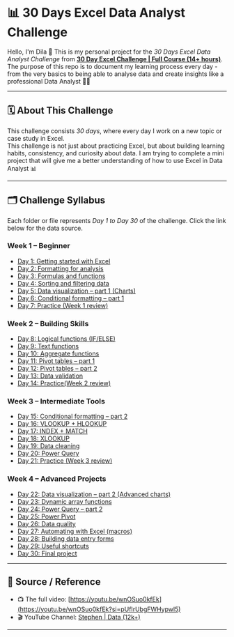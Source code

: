# 📊 30 Days Excel Data Analyst Challenge

Hello, I'm Dila 🌸 
This is my personal project for the *30 Days Excel Data Analyst Challenge* from **[30 Day Excel Challenge | Full Course (14+ hours)](https://www.youtube.com/watch?v=wnOSuo0kfEk)**.  
The purpose of this repo is to document my learning process every day - from the very basics to being able to analyse data and create insights like a professional Data Analyst 💼✨

---

## **🗓 About This Challenge**

This challenge consists *30 days*, where every day I work on a new topic or case study in Excel.  
This challenge is not just about practicing Excel, but about building learning habits, consistency, and curiosity about data.
I am trying to complete a mini project that will give me a better understanding of how to use Excel in Data Analyst 📊

---

## **🗂 Challenge Syllabus**
Each folder or file represents *Day 1 to Day 30* of the challenge. Click the link below for the data source.

### Week 1 – Beginner

- [Day 1: Getting started with Excel](https://github.com/sdw-online/30-Day-Excel-Challenge/tree/main/day_01_getting_started)
- [Day 2: Formatting for analysis](https://github.com/sdw-online/30-Day-Excel-Challenge/tree/main/day_02_formatting_for_analysis)
- [Day 3: Formulas and functions](https://github.com/sdw-online/30-Day-Excel-Challenge/tree/main/day_03_formulas_and_functions)
- [Day 4: Sorting and filtering data](https://github.com/sdw-online/30-Day-Excel-Challenge/tree/main/day_04_sorting_and_filtering)
- [Day 5: Data visualization – part 1 (Charts)](https://github.com/sdw-online/30-Day-Excel-Challenge/tree/main/day_05_data_viz_basics)
- [Day 6: Conditional formatting – part 1](https://github.com/sdw-online/30-Day-Excel-Challenge/tree/main/day_06_conditional_formatting_1)
- [Day 7: Practice (Week 1 review)](https://github.com/sdw-online/30-Day-Excel-Challenge/tree/main/day_07_week1_practice)

### Week 2 – Building Skills
- [Day 8: Logical functions (IF/ELSE)](https://github.com/sdw-online/30-Day-Excel-Challenge/tree/main/day_08_logical_functions)
- [Day 9: Text functions](https://github.com/sdw-online/30-Day-Excel-Challenge/tree/main/day_09_text_functions)
- [Day 10: Aggregate functions](https://github.com/sdw-online/30-Day-Excel-Challenge/tree/main/day_10_aggregate_functions)
- [Day 11: Pivot tables – part 1](https://github.com/sdw-online/30-Day-Excel-Challenge/tree/main/day_11_pivot_tables_1)
- [Day 12: Pivot tables – part 2](https://github.com/sdw-online/30-Day-Excel-Challenge/tree/main/day_12_pivot_tables_2)
- [Day 13: Data validation](https://github.com/sdw-online/30-Day-Excel-Challenge/tree/main/day_13_data_validation)
- [Day 14: Practice(Week 2 review)](https://github.com/sdw-online/30-Day-Excel-Challenge/tree/main/day_14_week2_practice)

### Week 3 – Intermediate Tools
- [Day 15: Conditional formatting – part 2](https://github.com/sdw-online/30-Day-Excel-Challenge/tree/main/day_15_conditional_formatting_2)
- [Day 16: VLOOKUP + HLOOKUP](https://github.com/sdw-online/30-Day-Excel-Challenge/tree/main/day_16_vlookup_hlookup)
- [Day 17: INDEX + MATCH](https://github.com/sdw-online/30-Day-Excel-Challenge/tree/main/day_17_index_match)
- [Day 18: XLOOKUP](https://github.com/sdw-online/30-Day-Excel-Challenge/tree/main/day_18_xlookup)
- [Day 19: Data cleaning](https://github.com/sdw-online/30-Day-Excel-Challenge/tree/main/day_19_data_cleaning)
- [Day 20: Power Query](https://github.com/sdw-online/30-Day-Excel-Challenge/tree/main/day_20_power_query_1)
- [Day 21: Practice (Week 3 review)](https://github.com/sdw-online/30-Day-Excel-Challenge/tree/main/day_21_week3_practice)

### Week 4 – Advanced Projects
- [Day 22: Data visualization – part 2 (Advanced charts)](https://github.com/sdw-online/30-Day-Excel-Challenge/tree/main/day_22_data_viz_advanced)
- [Day 23: Dynamic array functions](https://github.com/sdw-online/30-Day-Excel-Challenge/tree/main/day_23_dynamic_arrays_text)
- [Day 24: Power Query – part 2](https://github.com/sdw-online/30-Day-Excel-Challenge/tree/main/day_24_power_query_2)
- [Day 25: Power Pivot](https://github.com/sdw-online/30-Day-Excel-Challenge/tree/main/day_25_power_pivot)
- [Day 26: Data quality](https://github.com/sdw-online/30-Day-Excel-Challenge/tree/main/day_26_data_quality_auditing)
- [Day 27: Automating with Excel (macros)](https://github.com/sdw-online/30-Day-Excel-Challenge/tree/main/day_27_macros_automation)
- [Day 28: Building data entry forms](https://github.com/sdw-online/30-Day-Excel-Challenge/tree/main/day_28_data_entry_forms)
- [Day 29: Useful shortcuts](https://github.com/sdw-online/30-Day-Excel-Challenge/tree/main/day_29_useful_shortcuts)
- [Day 30: Final project](https://github.com/sdw-online/30-Day-Excel-Challenge/tree/main/day_30_final_project)

---


## 📎 Source / Reference
- 📺 The full video: [https://youtu.be/wnOSuo0kfEk](https://youtu.be/wnOSuo0kfEk?si=pUfIrUbgFWHypwl5) 
- 🎬 YouTube Channel: [Stephen | Data (12k+)](https://www.youtube.com/@sdw-online)

---
